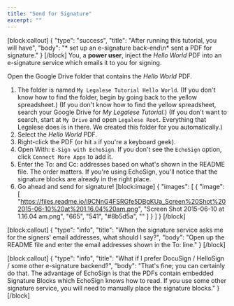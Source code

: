 ```yaml
---
title: "Send for Signature"
excerpt: ""
---
```

[block:callout]
{
  "type": "success",
  "title": "After running this tutorial, you will have",
  "body": "* set up an e-signature back-end\n* sent a PDF for signature."
}
[/block]
You, a **power user**, inject the _Hello World_ PDF into an e-signature service which emails it to you for signing.

Open the Google Drive folder that contains the _Hello World_ PDF.
1. The folder is named `My Legalese Tutorial Hello World`.
(If you don't know how to find the folder, begin by going back to the yellow spreadsheet.)
(If you don't know how to find the yellow spreadsheet, search your Google Drive for _My Legalese Tutorial_.)
(If you don't want to search, start at `My Drive` and open `Legalese Root`. Everything that Legalese does is in there. We created this folder for you automatically.)
2. Select the _Hello World_ PDF.
3. Right-click the PDF (or hit `a` if you're a keyboard geek).
4. Open With: `E-Sign with EchoSign`.
    If you don't see the `EchoSign` option, click `Connect More Apps` to add it.
5. Enter the To: and Cc: addresses based on what's shown in the README file. The order matters. If you're using EchoSign, you'll notice that the signature blocks are already in the right place.
6. Go ahead and send for signature!
[block:image]
{
  "images": [
    {
      "image": [
        "https://files.readme.io/i9CNnG4FSRGfe5DBgKUa_Screen%20Shot%202015-06-10%20at%201.16.04%20am.png",
        "Screen Shot 2015-06-10 at 1.16.04 am.png",
        "665",
        "541",
        "#8b5d5a",
        ""
      ]
    }
  ]
}
[/block]

[block:callout]
{
  "type": "info",
  "title": "When the signature service asks me for the signers' email addresses, what should I say?",
  "body": "Open up the README file and enter the email addresses shown in the To: line."
}
[/block]

[block:callout]
{
  "type": "info",
  "title": "What if I prefer DocuSign / HelloSign / some other e-signature backend?",
  "body": "That's fine; you can certainly do that. The advantage of EchoSign is that the PDFs contain embedded Signature Blocks which EchoSign knows how to read. If you use some other signature service, you will need to manually place the signature blocks."
}
[/block]